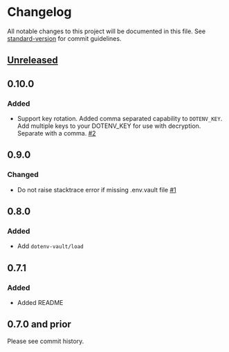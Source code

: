 # Changelog

All notable changes to this project will be documented in this file. See [standard-version](https://github.com/conventional-changelog/standard-version) for commit guidelines.

## [Unreleased](https://github.com/dotenv-org/dotenv-vault-ruby/compare/v0.9.0...master)

## 0.10.0

### Added

- Support key rotation. Added comma separated capability to `DOTENV_KEY`. Add multiple keys to your DOTENV_KEY for use with decryption. Separate with a comma. [#2](https://github.com/dotenv-org/dotenv-vault-ruby/pull/2)

## 0.9.0

### Changed

- Do not raise stacktrace error if missing .env.vault file [#1](https://github.com/dotenv-org/dotenv-vault-ruby/pull/1)

## 0.8.0

### Added

- Add `dotenv-vault/load`

## 0.7.1

### Added

- Added README

## 0.7.0 and prior

Please see commit history.
